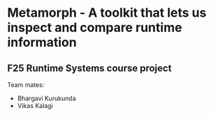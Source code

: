# Metamorph - A toolkit that lets us inspect and compare runtime information
## F25 Runtime Systems course project

Team mates:
- Bhargavi Kurukunda
- Vikas Kalagi
